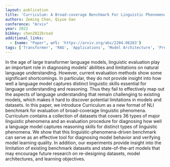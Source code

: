 ```yaml
---
layout: publication
title: 'Curriculum: A Broad-coverage Benchmark For Linguistic Phenomena In Natural Language Understanding'
authors: Zeming Chen, Qiyue Gao
conference: "Arxiv"
year: 2022
bibkey: chen2022broad
additional_links:
  - {name: "Paper", url: 'https://arxiv.org/abs/2204.06283'}
tags: ['Transformer', 'RAG', 'Applications', 'Model Architecture', 'Pretraining Methods']
---
```

In the age of large transformer language models, linguistic evaluation play
an important role in diagnosing models' abilities and limitations on natural
language understanding. However, current evaluation methods show some
significant shortcomings. In particular, they do not provide insight into how
well a language model captures distinct linguistic skills essential for
language understanding and reasoning. Thus they fail to effectively map out the
aspects of language understanding that remain challenging to existing models,
which makes it hard to discover potential limitations in models and datasets.
In this paper, we introduce Curriculum as a new format of NLI benchmark for
evaluation of broad-coverage linguistic phenomena. Curriculum contains a
collection of datasets that covers 36 types of major linguistic phenomena and
an evaluation procedure for diagnosing how well a language model captures
reasoning skills for distinct types of linguistic phenomena. We show that this
linguistic-phenomena-driven benchmark can serve as an effective tool for
diagnosing model behavior and verifying model learning quality. In addition,
our experiments provide insight into the limitation of existing benchmark
datasets and state-of-the-art models that may encourage future research on
re-designing datasets, model architectures, and learning objectives.
